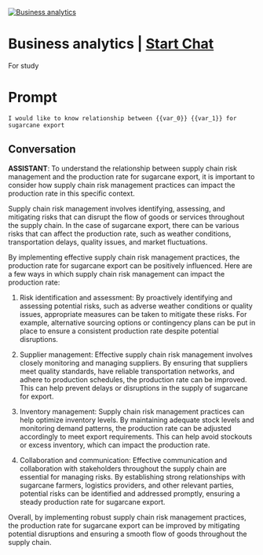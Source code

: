 
[![Business analytics](https://flow-prompt-covers.s3.us-west-1.amazonaws.com/icon/Minimalist/i17.png)](https://gptcall.net/chat.html?data=%7B%22contact%22%3A%7B%22id%22%3A%22zm6JkMV-iOvIMRW-8dGOL%22%2C%22flow%22%3Atrue%7D%7D)
# Business analytics | [Start Chat](https://gptcall.net/chat.html?data=%7B%22contact%22%3A%7B%22id%22%3A%22zm6JkMV-iOvIMRW-8dGOL%22%2C%22flow%22%3Atrue%7D%7D)
For study

# Prompt

```
I would like to know relationship between {{var_0}} {{var_1}} for  sugarcane export
```

## Conversation

**ASSISTANT**: To understand the relationship between supply chain risk management and the production rate for sugarcane export, it is important to consider how supply chain risk management practices can impact the production rate in this specific context.



Supply chain risk management involves identifying, assessing, and mitigating risks that can disrupt the flow of goods or services throughout the supply chain. In the case of sugarcane export, there can be various risks that can affect the production rate, such as weather conditions, transportation delays, quality issues, and market fluctuations.



By implementing effective supply chain risk management practices, the production rate for sugarcane export can be positively influenced. Here are a few ways in which supply chain risk management can impact the production rate:



1. Risk identification and assessment: By proactively identifying and assessing potential risks, such as adverse weather conditions or quality issues, appropriate measures can be taken to mitigate these risks. For example, alternative sourcing options or contingency plans can be put in place to ensure a consistent production rate despite potential disruptions.



2. Supplier management: Effective supply chain risk management involves closely monitoring and managing suppliers. By ensuring that suppliers meet quality standards, have reliable transportation networks, and adhere to production schedules, the production rate can be improved. This can help prevent delays or disruptions in the supply of sugarcane for export.



3. Inventory management: Supply chain risk management practices can help optimize inventory levels. By maintaining adequate stock levels and monitoring demand patterns, the production rate can be adjusted accordingly to meet export requirements. This can help avoid stockouts or excess inventory, which can impact the production rate.



4. Collaboration and communication: Effective communication and collaboration with stakeholders throughout the supply chain are essential for managing risks. By establishing strong relationships with sugarcane farmers, logistics providers, and other relevant parties, potential risks can be identified and addressed promptly, ensuring a steady production rate for sugarcane export.



Overall, by implementing robust supply chain risk management practices, the production rate for sugarcane export can be improved by mitigating potential disruptions and ensuring a smooth flow of goods throughout the supply chain.



